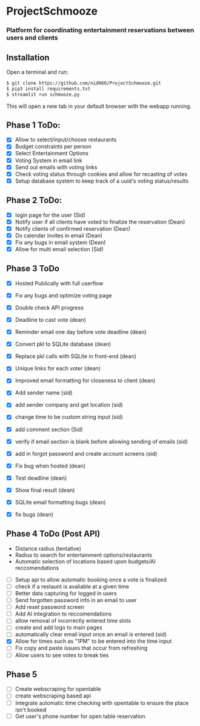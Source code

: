 # ProjectSchmooze
### Platform for coordinating entertainment reservations between users and clients


## Installation

Open a terminal and run:

```bash
$ git clone https://github.com/nid666/ProjectSchmooze.git
$ pip3 install requirements.txt
$ streamlit run schmooze.py
```

This will open a new tab in your default browser with the webapp running.

## Phase 1 ToDo:
- [x] Allow to select/input/choose restaurants
- [x] Budget constraints per person 
- [x] Select Entertainment Options 
- [x] Voting System in email link 
- [x] Send out emails with voting links
- [x] Check voting status through cookies and allow for recasting of votes
- [x] Setup database system to keep track of a uuid's voting status/results

## Phase 2 ToDo:
- [x] login page for the user (Sid)
- [x] Notify user if all clients have voted to finalize the reservation (Dean)
- [x] Notify clients of confirmed reservation (Dean)
- [x] Do calendar invites in email (Dean)
- [x] Fix any bugs in email system (Dean)
- [x] Allow for multi email selection (Sid)

## Phase 3 ToDo
- [x] Hosted Publically with full userflow 
- [x] Fix any bugs and optimize voting page
- [x] Double check API progress
- [x] Deadline to cast vote (dean)
- [x] Reminder email one day before vote deadline (dean)
- [x] Convert pkl to SQLite database (dean)
- [x] Replace pkl calls with SQLite in front-end (dean)
- [x] Unique links for each voter (dean)
- [x] Improved email formatting for closeness to client (dean)
- [x] Add sender name (sid)
- [x] add sender company and get location (sid)
- [x] change time to be custom string input (sid)
- [x] add comment section (Sid)
- [x] verify if email section is blank before allowing sending of emails (sid)
- [x] add in forgot password and create account screens (sid)
- [x] Fix bug when hosted (dean)
- [x] Test deadline (dean)
- [x] Show final result (dean)
- [x] SQLite email formatting bugs (dean)
- [x] fix bugs (dean)


## Phase 4 ToDo (Post API)
- Distance radius (tentative)
- Radius to search for entertainment options/restaurants
- Automatic selection of locations based upon budgets/AI reccomendations
- [ ] Setup api to allow automatic booking once a vote is finalized
- [ ] check if a restaunt is avaliable at a given time
- [ ] Better data capturing for logged in users
- [ ] Send forgotten password info in an email to user
- [ ] Add reset password screen
- [ ] Add AI integration to reccomendations
- [ ] allow removal of incorrectly entered time slots
- [ ] create and add logo to main pages
- [ ] automatically clear email input once an email is entered (sid)
- [x] Allow for times such as "1PM" to be entered into the time input
- [ ] Fix copy and paste issues that occur from refreshing
- [ ] Allow users to see votes to break ties

## Phase 5
- [ ] Create webscraping for opentable
- [ ] create webscraping based api
- [ ] Integrate automatic time checking with opentable to ensure the place isn't booked
- [ ] Get user's phone number for open table reservation
